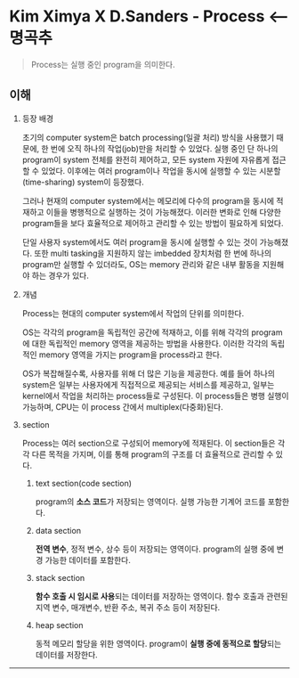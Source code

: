# Kim Ximya X D.Sanders - Process <-- 명곡추

> Process는 실행 중인 program을 의미한다.

## 이해

1. 등장 배경

   초기의 computer system은 batch processing(일괄 처리) 방식을 사용했기 때문에, 한 번에 오직 하나의 작업(job)만을 처리할 수 있었다. 실행 중인 단 하나의 program이 system 전체를 완전히 제어하고, 모든 system 자원에 자유롭게 접근할 수 있었다. 이후에는 여러 program이나 작업을 동시에 실행할 수 있는 시분할(time-sharing) system이 등장했다.

   그러나 현재의 computer system에서는 메모리에 다수의 program을 동시에 적재하고 이들을 병행적으로 실행하는 것이 가능해졌다. 이러한 변화로 인해 다양한 program들을 보다 효율적으로 제어하고 관리할 수 있는 방법이 필요하게 되었다.

   단일 사용자 system에서도 여러 program을 동시에 실행할 수 있는 것이 가능해졌다. 또한 multi tasking을 지원하지 않는 imbedded 장치처럼 한 번에 하나의 program만 실행할 수 있더라도, OS는 memory 관리와 같은 내부 활동을 지원해야 하는 경우가 있다.

2. 개념

   Process는 현대의 computer system에서 작업의 단위를 의미한다.

   OS는 각각의 program을 독립적인 공간에 적재하고, 이를 위해 각각의 program에 대한 독립적인 memory 영역을 제공하는 방법을 사용한다. 이러한 각각의 독립적인 memory 영역을 가지는 program을 process라고 한다.

   OS가 복잡해질수록, 사용자를 위해 더 많은 기능을 제공한다. 예를 들어 하나의 system은 일부는 사용자에게 직접적으로 제공되는 서비스를 제공하고, 일부는 kernel에서 작업을 처리하는 process들로 구성된다. 이 process들은 병행 실행이 가능하며, CPU는 이 process 간에서 multiplex(다중화)된다.

3. section

   Process는 여러 section으로 구성되어 memory에 적재된다. 이 section들은 각각 다른 목적을 가지며, 이를 통해 program의 구조를 더 효율적으로 관리할 수 있다.

   1. text section(code section)

      program의 **소스 코드**가 저장되는 영역이다. 실행 가능한 기계어 코드를 포함한다.

   2. data section

      **전역 변수**, 정적 변수, 상수 등이 저장되는 영역이다. program의 실행 중에 변경 가능한 데이터를 포함한다.

   3. stack section

      **함수 호출 시 임시로 사용**되는 데이터를 저장하는 영역이다. 함수 호출과 관련된 지역 변수, 매개변수, 반환 주소, 복귀 주소 등이 저장된다.

   4. heap section

      동적 메모리 할당을 위한 영역이다. program이 **실행 중에 동적으로 할당**되는 데이터를 저장한다.

---
